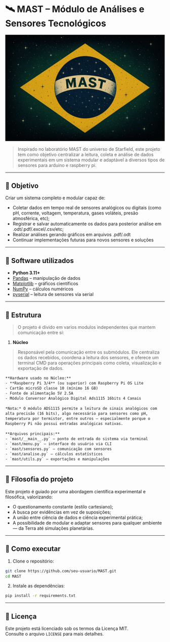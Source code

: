 # 🛰️ MAST – Módulo de Análises e Sensores Tecnológicos
![Logo do MAST(Modulo de Analise de Sensores Técnologicos)](MAST.png)

> Inspirado no laboratório MAST do universo de Starfield, este projeto tem como objetivo centralizar a leitura, coleta e análise de dados experimentais em um sistema modular e adaptável a diversos tipos de sensores para arduino e raspberry pi.

---

## 📌 Objetivo

Criar um sistema completo e modular capaz de:

* Coletar dados em tempo real de sensores analógicos ou digitais (como pH, corrente, voltagem, temperatura, gases voláteis, presão atmosférica, etc);
* Registrar e salvar automaticamente os dados para posterior análise em .odt/.pdf/.excel/.csv/etc;
* Realizar análises gerando gráficos em arquivos .pdf/.odt
* Continuar implementações futuras para novos sensores e soluções

---

## 🧪 Software utilizados

- **Python 3.11+**
- [Pandas](https://pandas.pydata.org/) – manipulação de dados
- [Matplotlib](https://matplotlib.org/) – gráficos científicos
- [NumPy](https://numpy.org/) – cálculos numéricos
- [pyserial](https://pythonhosted.org/pyserial/) – leitura de sensores via serial

---

## 🧰 Estrutura

> O projeto é divido em varios modulos independentes que mantem comunicação entre sí:

1. **Núcleo**
> Responsável pela comunicação entre os submódulos. Ele centraliza os dados recebidos, coordena a leitura dos sensores, e oferece um terminal CMD para operações principais como coleta, visualização e exportação de dados.

    **Hardware usado no Núcleo:**
    - **Raspberry Pi 3/4** (ou superior) com Raspberry Pi OS Lite
    - Cartão microSD classe 10 (mínimo 16 GB)
    - Fonte de alimentação 5V 2.5A
    - Módulo Conversor Analógico Digital Ads1115 16bits 4 Canais

    *Nota:* O módulo ADS1115 permite a leitura de sinais analógicos com alta precisão (16 bits), algo necessário para sensores como pH, temperatura por termistor, entre outros — especialmente porque o Raspberry Pi não possui entradas analógicas nativas.

    **Arquivos principais:**
    - `mast/__main__.py` – ponto de entrada do sistema via terminal
    - `mast/menu.py` – interface do usuário via CLI
    - `mast/sensores.py` – comunicação com sensores
    - `mast/analise.py` – cálculos estatísticos
    - `mast/utils.py` – exportações e manipulações


---

## 🧠 Filosofia do projeto

Este projeto é guiado por uma abordagem científica experimental e filosófica, valorizando:
- O questionamento constante (estilo cartesiano);
- A busca por evidências em vez de suposições;
- A união entre ciência de dados e ciência experimental prática;
- A possibilidade de modular e adaptar sensores para qualquer ambiente — da Terra até simulações planetárias.

---

## 🚀 Como executar

1. Clone o repositório:

```bash
git clone https://github.com/seu-usuario/MAST.git
cd MAST
```

2. Instale as dependências:

```bash
pip install -r requirements.txt
```

---

## 🧾 Licença

Este projeto está licenciado sob os termos da Licença MIT.  
Consulte o arquivo `LICENSE` para mais detalhes.